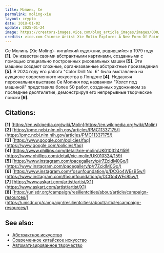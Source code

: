 ```yaml
---
title: Молинь, Се
permalink: moling-xie
layout: crypto
date: 2018-01-02
update: 2025-01-24
image: https://creators-images.vice.com/blog_article_images/images/000/023/334/_2012-01-12_11_59_01_detail_em_detail_em.jpg
credits: vice.com Chinese Artist Xie Molin Explores A New Form Of Painting
---
```


Се Молинь (Xie Moling)- китайский художник, родившийся в 1979 году <strong>[1]</strong>. Он известен своими абстрактными картинами, созданными с помощью специально построенных рисовальных машин <strong>[5]</strong>. Эти машины создают сложные, организованные абстрактные произведения <strong>[5]</strong>. В 2024 году его работа "Color Drill No. 6" была выставлена на аукционе современного искусства в Лондоне <strong>[4]</strong>. Недавняя персональная выставка Се Молиня под названием "Холст под машиной" представила более 50 работ, созданных художником за последнее десятилетие, демонстрируя его непрерывные творческие поиски <strong>[6]</strong>.

## Citations:

<strong>[1]</strong> [https://en.wikipedia.org/wiki/Molin](https://en.wikipedia.org/wiki/Molin)  
<strong>[2]</strong> [https://pmc.ncbi.nlm.nih.gov/articles/PMC11337175/](https://pmc.ncbi.nlm.nih.gov/articles/PMC11337175/)  
<strong>[3]</strong> [https://www.google.com/policies/faq](https://www.google.com/policies/faq)  
<strong>[4]</strong> [https://www.phillips.com/detail/xie-molin/UK010324/159](https://www.phillips.com/detail/xie-molin/UK010324/159)  
<strong>[5]</strong> [https://www.instagram.com/pacegallery/p/r7ZcidM0Go/](https://www.instagram.com/pacegallery/p/r7ZcidM0Go/)  
<strong>[6]</strong> [https://www.instagram.com/fosunfoundation/p/DCGo4WEsB5w/](https://www.instagram.com/fosunfoundation/p/DCGo4WEsB5w/)  
<strong>[7]</strong> [https://www.askart.com/artist/artist/X1](https://www.askart.com/artist/artist/X1)  
<strong>[8]</strong> [https://unisdr.org/campaign/resilientcities/about/article/campaign-resources/](https://unisdr.org/campaign/resilientcities/about/article/campaign-resources/)  

## See also:
- [Абстрактное искусство](/abstract-art/)  
- [Современное китайское искусство](/chinese-contemporary-art/)  
- [Автоматизированное творчество](/automated-creativity/)  

<!-- Prompt:
- Не менять язык статьи, сохранять оригинальный язык.  
- Если тема оформлена как "Имя Фамилия", заголовок должен быть "Фамилия, Имя".  
- Изменить title: A Template на название статьи.  
- Создать permalink: на основе названия статьи.  
- Изменить заголовок раздела "Citations" на ## Citations.  
- Оформить ссылки в разделе "Citations" в формате: <strong>[1]</strong> [URL](URL).  
- При ссылке на источник в тексте, использовать HTML-формат: <strong>[1]</strong>.  
- Убедиться, что номера цитат соответствуют записям в разделе "Citations".  
- Сделать номера цитат кликабельными по указанному выше формату.  
- Добавить список связанных тем в том же формате.  
- Использовать шаблон "[Название темы](ссылка-на-тему)" для каждого пункта.  
- Раздел **See also** должен включаться автоматически в конец статьи.  
- Оставить этот Prompt после редактирования в конце кода.  
-->
